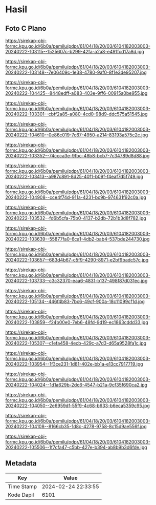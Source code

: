 # Hasil

## Foto C Plano

https://sirekap-obj-formc.kpu.go.id/6b0a/pemilu/pdpr/61/04/18/20/03/6104182003003-20240222-103115--1525607c-b299-42fa-a2a8-e491fcd17a8d.jpg

https://sirekap-obj-formc.kpu.go.id/6b0a/pemilu/pdpr/61/04/18/20/03/6104182003003-20240222-103148--7e06409c-1e38-4780-9af0-8f1e3de95207.jpg

https://sirekap-obj-formc.kpu.go.id/6b0a/pemilu/pdpr/61/04/18/20/03/6104182003003-20240222-104425--8448edff-a083-403e-9ff6-00915a0be955.jpg

https://sirekap-obj-formc.kpu.go.id/6b0a/pemilu/pdpr/61/04/18/20/03/6104182003003-20240222-103301--cbff2a85-a080-4cd0-98d9-ddc575a51545.jpg

https://sirekap-obj-formc.kpu.go.id/6b0a/pemilu/pdpr/61/04/18/20/03/6104182003003-20240222-104610--0e86c019-7c67-4950-a214-83193a575c2c.jpg

https://sirekap-obj-formc.kpu.go.id/6b0a/pemilu/pdpr/61/04/18/20/03/6104182003003-20240222-103352--74ccca3e-9fbc-48b8-bcb7-7c34789d8d88.jpg

https://sirekap-obj-formc.kpu.go.id/6b0a/pemilu/pdpr/61/04/18/20/03/6104182003003-20240222-103413--a987c891-8d25-40f1-b09f-f4eaf7d5f749.jpg

https://sirekap-obj-formc.kpu.go.id/6b0a/pemilu/pdpr/61/04/18/20/03/6104182003003-20240222-104908--cce4f74d-911a-4231-bc9b-974631f92c0a.jpg

https://sirekap-obj-formc.kpu.go.id/6b0a/pemilu/pdpr/61/04/18/20/03/6104182003003-20240222-103532--fd6b5cfa-75b0-4137-b2db-72b1b3d8f782.jpg

https://sirekap-obj-formc.kpu.go.id/6b0a/pemilu/pdpr/61/04/18/20/03/6104182003003-20240222-103639--55877fa0-6ca1-4db2-bab4-537bde244730.jpg

https://sirekap-obj-formc.kpu.go.id/6b0a/pemilu/pdpr/61/04/18/20/03/6104182003003-20240222-103657--683d4b67-c5f9-4290-8971-e2bf9badc57c.jpg

https://sirekap-obj-formc.kpu.go.id/6b0a/pemilu/pdpr/61/04/18/20/03/6104182003003-20240222-103733--c3c32370-eaa6-4831-b137-498f87d031ec.jpg

https://sirekap-obj-formc.kpu.go.id/6b0a/pemilu/pdpr/61/04/18/20/03/6104182003003-20240222-105134--446f4b83-7bc6-49cf-900a-18c11099cf1d.jpg

https://sirekap-obj-formc.kpu.go.id/6b0a/pemilu/pdpr/61/04/18/20/03/6104182003003-20240222-103859--f24b00e0-7eb6-48fd-9d19-ec1863cddd33.jpg

https://sirekap-obj-formc.kpu.go.id/6b0a/pemilu/pdpr/61/04/18/20/03/6104182003003-20240222-105307--c1efa458-4ecb-429c-a7d3-d65a9528fa1c.jpg

https://sirekap-obj-formc.kpu.go.id/6b0a/pemilu/pdpr/61/04/18/20/03/6104182003003-20240222-103954--1f3ce231-1d81-402e-bb1a-e13cc7917719.jpg

https://sirekap-obj-formc.kpu.go.id/6b0a/pemilu/pdpr/61/04/18/20/03/6104182003003-20240222-104024--1d1a629b-2dc6-4547-b21a-9cf35f690ca2.jpg

https://sirekap-obj-formc.kpu.go.id/6b0a/pemilu/pdpr/61/04/18/20/03/6104182003003-20240222-104050--2e6959df-55f9-4c68-b633-b6eca5359c95.jpg

https://sirekap-obj-formc.kpu.go.id/6b0a/pemilu/pdpr/61/04/18/20/03/6104182003003-20240222-104108--8166cb35-1d8c-4278-9758-8c15d9ae556f.jpg

https://sirekap-obj-formc.kpu.go.id/6b0a/pemilu/pdpr/61/04/18/20/03/6104182003003-20240222-105506--1f7cfa47-c5bb-427e-b394-ab8b9b3d6fde.jpg


## Metadata

| Key        | Value               |
| ---------- | ------------------- |
| Time Stamp | 2024-02-24 22:33:55 |
| Kode Dapil | 6101                |



